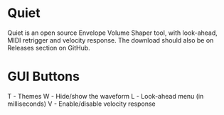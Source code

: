 # Quiet
Quiet is an open source Envelope Volume Shaper tool, with look-ahead, MIDI retrigger and velocity
response. The download should also be on Releases section on GitHub.

# GUI Buttons
T - Themes
W - Hide/show the waveform
L - Look-ahead menu (in milliseconds)
V - Enable/disable velocity response